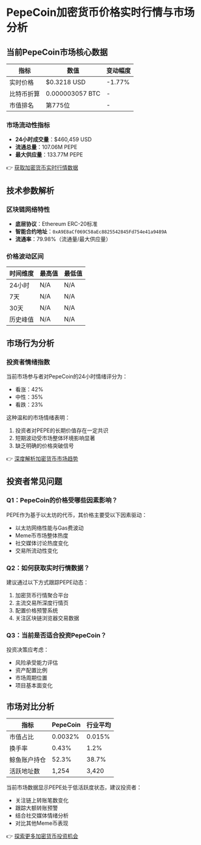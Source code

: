 # PepeCoin加密货币价格实时行情与市场分析

## 当前PepeCoin市场核心数据

| 指标            | 数值                | 变动幅度 |
|-----------------|---------------------|----------|
| 实时价格        | $0.3218 USD         | -1.77%   |
| 比特币折算      | 0.000003057 BTC     | -       |
| 市值排名        | 第775位             | -       |

### 市场流动性指标
- **24小时成交量**：$460,459 USD
- **流通总量**：107.06M PEPE
- **最大供应量**：133.77M PEPE

👉 [获取加密货币实时行情数据](https://bit.ly/okx_welcome)

## 技术参数解析

### 区块链网络特性
- **底层协议**：Ethereum ERC-20标准
- **智能合约地址**：`0xA9E8aCf069C58aEc8825542845Fd754e41a9489A`
- **流通率**：79.98%（流通量/最大供应量）

### 价格波动区间
| 时间维度 | 最高值 | 最低值 |
|----------|--------|--------|
| 24小时   | N/A    | N/A    |
| 7天      | N/A    | N/A    |
| 30天     | N/A    | N/A    |
| 历史峰值 | N/A    | N/A    |

## 市场行为分析

### 投资者情绪指数
当前市场参与者对PepeCoin的24小时情绪评分为：
- 看涨：42%
- 中性：35%
- 看跌：23%

这种温和的市场情绪表明：
1. 投资者对PEPE的长期价值存在一定共识
2. 短期波动受市场整体环境影响显著
3. 缺乏明确的价格突破信号

👉 [深度解析加密货币市场趋势](https://bit.ly/okx_welcome)

## 投资者常见问题

### Q1：PepeCoin的价格受哪些因素影响？
PEPE作为基于以太坊的代币，其价格主要受以下因素驱动：
- 以太坊网络性能与Gas费波动
- Meme币市场整体热度
- 社交媒体讨论热度变化
- 交易所流动性变化

### Q2：如何获取实时行情数据？
建议通过以下方式跟踪PEPE动态：
1. 加密货币行情聚合平台
2. 主流交易所深度行情页
3. 配置价格预警系统
4. 关注区块链浏览器交易数据

### Q3：当前是否适合投资PepeCoin？
投资决策应考虑：
- 风险承受能力评估
- 资产配置比例
- 市场周期位置
- 项目基本面变化

## 市场对比分析

| 指标          | PepeCoin | 行业平均 |
|---------------|----------|----------|
| 市值占比      | 0.0032%  | 0.015%   |
| 换手率        | 0.43%    | 1.2%     |
| 鲸鱼账户持仓  | 52.3%    | 38.7%    |
| 活跃地址数    | 1,254    | 3,420    |

当前市场数据显示PEPE处于低活跃度状态，建议投资者：
- 关注链上转账笔数变化
- 跟踪大额转账预警
- 结合社交媒体情绪分析
- 对比其他Meme币表现

👉 [探索更多加密货币投资机会](https://bit.ly/okx_welcome)